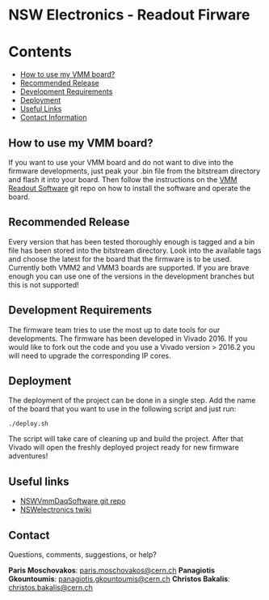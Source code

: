 # NSW Electronics - Readout Firware

# Contents

* [How to use my VMM board?](#intro)
* [Recommended Release](#recommended-release)
* [Development Requirements](#development-requirements)
* [Deployment](#deployment)
* [Useful Links](#useful-links)
* [Contact Information](#contact)

## How to use my VMM board?
If you want to use your VMM board and do not want to dive into the firmware developments, just peak your .bin file from the bitstream directory and flash it into your board. Then follow the instructions on the [VMM Readout Software][1] git repo on how to install the software and operate the board.

## Recommended Release
Every version that has been tested thoroughly enough is tagged and a bin file has been stored into the bitstream directory. Look into the available tags and choose the latest for the board that the firmware is to be used. Currently both VMM2 and VMM3 boards are supported. If you are brave enough you can use one of the versions in the development branches but this is not supported!

## Development Requirements

The firmware team tries to use the most up to date tools for our developments. The firmware has been developed in Vivado 2016. If you would like to fork out the code and you use a Vivado version > 2016.2 you will need to upgrade the corresponding IP cores.

## Deployment
The deployment of the project can be done in a single step. Add the name of the board that you want to use in the following script and just run:

```
./deploy.sh
```

The script will take care of cleaning up and build the project. After that Vivado will open the freshly deployed project ready for new firmware adventures!


## Useful links

   * [NSWVmmDaqSoftware git repo][1]
   * [NSWelectronics twiki][2]

## Contact

Questions, comments, suggestions, or help?

**Paris Moschovakos**: <paris.moschovakos@cern.ch>
**Panagiotis Gkountoumis**: <panagiotis.gkountoumis@cern.ch>
**Christos Bakalis**: <christos.bakalis@cern.ch>

[1]: https://gitlab.cern.ch/NSWelectronics/vmm_readout_software
[2]: https://twiki.cern.ch/twiki/bin/viewauth/Atlas/NSWelectronics
